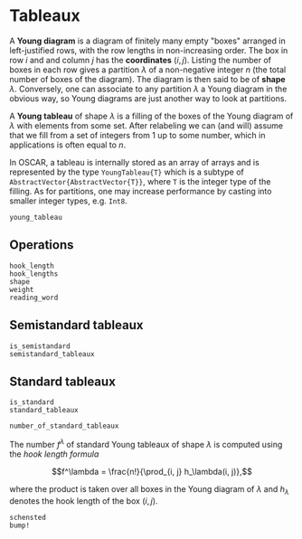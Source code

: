 # Tableaux

A **Young diagram** is a diagram of finitely many empty "boxes" arranged
in left-justified rows, with the row lengths in non-increasing order. The
box in row $i$ and and column $j$ has the **coordinates** $(i, j)$. Listing
the number of boxes in each row gives a partition $\lambda$ of a non-negative
integer $n$ (the total number of boxes of the diagram). The diagram is
then said to be of **shape** $\lambda$. Conversely, one can associate to any
partition $\lambda$ a Young diagram in the obvious way, so Young diagrams are
just another way to look at partitions.

A **Young tableau** of shape $\lambda$ is a filling of the boxes of the Young
diagram of $\lambda$ with elements from some set. After relabeling we can (and
will) assume that we fill from a set of integers from $1$ up to some number,
which in applications is often equal to $n$.

In OSCAR, a tableau is internally stored as an array of arrays and is
represented by the type `YoungTableau{T}` which is a subtype of
`AbstractVector{AbstractVector{T}}`, where `T` is the integer type of the
filling. As for partitions, one may increase performance by casting into
smaller integer types, e.g. `Int8`.

```@docs
young_tableau
```

## Operations

```@docs
hook_length
hook_lengths
shape
weight
reading_word
```

## Semistandard tableaux

```@docs
is_semistandard
semistandard_tableaux
```

## Standard tableaux

```@docs
is_standard
standard_tableaux
```
```@docs
number_of_standard_tableaux
```
The number $f^\lambda$ of standard Young tableaux of shape $\lambda$ is computed
using the *hook length formula*

$$f^\lambda = \frac{n!}{\prod_{i, j} h_\lambda(i, j)},$$

where the product is taken over all boxes in the Young diagram of $\lambda$ and
$h_\lambda$ denotes the hook length of the box $(i, j)$.

```@docs
schensted
bump!
```
